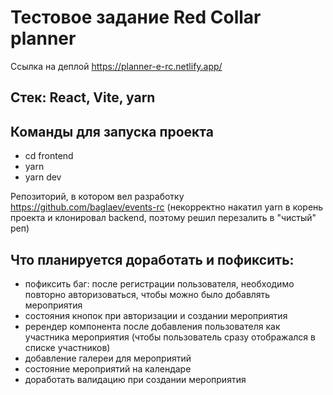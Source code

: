 # Тестовое задание Red Collar planner

Ссылка на деплой https://planner-e-rc.netlify.app/

## Стек: React, Vite, yarn

## Команды для запуска проекта

- cd frontend
- yarn
- yarn dev

Репозиторий, в котором вел разработку https://github.com/baglaev/events-rc (некорректно накатил yarn в корень проекта и клонировал backend, поэтому решил перезалить в "чистый" реп)

## Что планируется доработать и пофиксить:

- пофиксить баг: после регистрации пользователя, необходимо повторно авторизоваться, чтобы можно было добавлять мероприятия
- состояния кнопок при авторизации и создании мероприятия
- ререндер компонента после добавления пользователя как участника мероприятия (чтобы пользователь сразу отображался в списке участников)
- добавление галереи для мероприятий
- состояние мероприятий на календаре
- доработать валидацию при создании мероприятия
